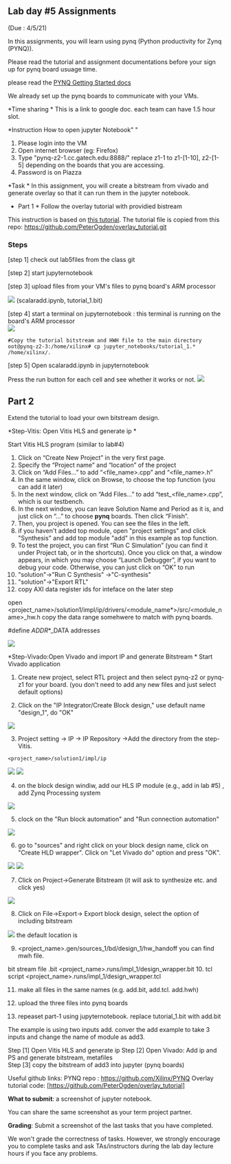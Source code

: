 ## Lab day #5 Assignments 

(Due : 4/5/21)



In this assignments, you will learn using pynq (Python productivity for Zynq (PYNQ)).  

Please read the tutorial and assignment documentations before your sign up for pynq board usuage time. 

please read the [PYNQ Getting Started docs](https://pynq.readthedocs.io/en/v2.5.1/index.html)

We already set up the pynq boards to communicate with your VMs. 

*Time sharing * 
This is a link to google doc. 
each team can have 1.5 hour slot.  


*Instruction How to open jupyter Notebook" "
1) Please login into the VM 
2) Open internet browser (eg: Firefox) 
3) Type "pynq-z2-1.cc.gatech.edu:8888/" 
replace z1-1 to z1-[1-10], z2-[1-5] depending on the boards that you are accessing. 
4) Password is on Piazza

*Task * 
In this assignment, you will create a bitstream from vivado and generate overlay so that it can run them in the jupyter notebook. 

* Part 1 * Follow the overlay tutorial with providied bistream  

This instruction is based on [this tutorial](https://pynq.readthedocs.io/en/v2.0/overlay_design_methodology/overlay_tutorial.html). 
The tutorial file is copied from this repo: https://github.com/PeterOgden/overlay_tutorial.git 

### Steps 
[step 1] check out lab5files from the class git

[step 2] start jupyternotebook

[step 3] upload files from your VM's files to pynq board's ARM processor  

<img src="jupyter0.png">
  (scalaradd.ipynb, tutorial_1.bit) 

[step 4] start a terminal on jupyternotebook : this terminal is running on the board's ARM processor  
<img src="terminal.png">

```
#Copy the tutorial bitstream and HWH file to the main directory
oot@pynq-z2-3:/home/xilinx# cp jupyter_notebooks/tutorial_1.* /home/xilinx/. 
```

[step 5]
Open scalaradd.ipynb in jupyternotebook 
 
Press the run button for each cell and see whether it works or not. 
<img src="output_jupyter.png">

## Part 2 
Extend the tutorial to load your own bitstream design. 

*Step-Vitis: Open Vitis HLS and generate ip *


Start Vitis HLS program (similar to lab#4) 
1. Click on “Create New Project” in the very first page.
2. Specify the “Project name” and “location” of the project
3. Click on “Add Files…” to add “<file_name>.cpp” and “<file_name>.h”
4. In the same window, click on Browse, to choose the top function (you can add it later)
5. In the next window, click on “Add Files…” to add “test_<file_name>.cpp”, which is our testbench.
6. In the next window, you can leave Solution Name and Period as it is, and just click on “…” to choose **pynq** boards. Then click “Finish”.
7. Then, you project is opened. You can see the files in the left. 
8. if you haven't added top module, open "project settings" and  click "Synthesis" and add top module "add" in this example as top function. 
8. To test the project, you can first “Run C Simulation” (you can find it under Project tab, or in the shortcuts). Once you click on that, a window appears, in which you may choose “Launch Debugger”, if you want to debug your code. Otherwise, you can just click on “OK” to run
9. "solution"->"Run C Synthesis" ->"C-synthesis"
10. "solution"->"Export RTL"   
11. copy AXI data register ids for inteface on the later step 

open <project_name>/solution1/impl/ip/drivers/<module_name*>/src/<module_name>_hw.h 
copy the data range somehwere to match with pynq boards. 

#define  _ADDR_*_DATA addresses 

<img src="address.png"> 

*Step-Vivado:Open Vivado and import IP and generate Bitstream * 
Start Vivado application 
1. Create new project, select RTL project and then select pynq-z2 or pynq-z1 for your board.  (you don't need to add any new files and just select default options) 

2. Click on the "IP Integrator/Create Block design," use default name "design_1", do "OK"

<img src="setting.png">

3. Project setting -> IP -> IP Repository ->Add the directory from the step-Vitis. 

```<project_name>/solution1/impl/ip```

<img src="ipsetting.png">
<img src="add_diagram.png">

4. on the block design windiw, add  our HLS IP module (e.g., add in lab #5) , add Zynq Processing system 

<img src="add_ps.png"> 

5. clock on the "Run block automation" and "Run connection automation"

<img src="connection.png">

6. go to "sources" and right click on your block design name, click on "Create HLD wrapper".  Click on "Let Vivado do" option and press "OK". 

<img src="addhwwrapp.png">

<img src="addhwwrapp-2.png">

7. Click on Project->Generate Bitstream (it will ask to synthesize etc. and click yes) 

<img src="menu_bit.png">

8. Click on File->Export-> Export block design, select the option of including bitstream 

<img src="export_bit.png"> 
the default location is 

9. <project_name>.gen/sources_1/bd/design_1/hw_handoff
you can find mwh file.  

bit stream file  .bit 
<project_name>.runs/impl_1/design_wrapper.bit 
10. 
tcl script 
<project_name>.runs/impl_1/design_wrapper.tcl 

11.  make all files in the same names (e.g. add.bit, add.tcl. add.hwh) 

12. upload the three files into pynq boards 

13. repeaset  part-1 using jupyternotebook. replace tutorial_1.bit with add.bit  













The example is using two inputs add. conver the add example to take 3 inputs and change the name of module as add3.

Step [1] Open Vitis HLS and generate ip 
Step [2] Open Vivado: Add ip and PS and generate bitstream, metafiles  
Step [3] copy the bitstream of add3 into jupyter (pynq boards) 




Useful github links: 
PYNQ repo : https://github.com/Xilinx/PYNQ
Overlay tutorial code:  [https://github.com/PeterOgden/overlay_tutorial]


**What to submit**: a screenshot of  jupyter notebook. 

You can share the same screenshot as your term project partner. 

**Grading**: Submit a screenshot of the last tasks that you have completed. 

We won't grade the correctness of tasks. However, we strongly encourage you to complete tasks and ask TAs/instructors during the lab day lecture hours if you face any problems.  


